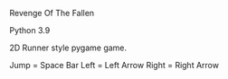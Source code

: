 Revenge Of The Fallen

Python 3.9

2D Runner style pygame game. 

Jump = Space Bar
Left = Left Arrow
Right = Right Arrow
